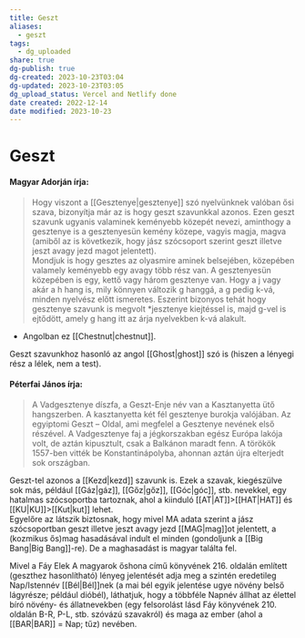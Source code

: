```yaml
---
title: Geszt
aliases:
  - geszt
tags:
  - dg_uploaded
share: true
dg-publish: true
dg-created: 2023-10-23T03:04
dg-updated: 2023-10-23T03:05
dg_upload_status: Vercel and Netlify done
date created: 2022-12-14
date modified: 2023-10-23
---
```


# Geszt

#### Magyar Adorján írja:

> Hogy viszont a [[Gesztenye\|gesztenye]] szó nyelvünknek valóban ősi szava, bizonyítja már az is hogy geszt szavunkkal azonos. Ezen geszt szavunk ugyanis valaminek keményebb közepét nevezi, aminthogy a gesztenye is a gesztenyesün kemény közepe, vagyis magja, magva (amiből az is következik, hogy jász szócsoport szerint geszt illetve jeszt avagy jezd magot jelentett).  
> Mondjuk is hogy gesztes az olyasmire aminek belsejében, közepében valamely keményebb egy avagy több rész van. A gesztenyesün közepében is egy, kettő vagy három gesztenye van. Hogy a j vagy akár a h hang is, mily könnyen változik g hanggá, a g pedig k-vá, minden nyelvész előtt ismeretes. Eszerint bizonyos tehát hogy gesztenye szavunk is megvolt \*jesztenye kiejtéssel is, majd g-vel is ejtődött, amely g hang itt az árja nyelvekben k-vá alakult.  
- Angolban ez [[Chestnut\|chestnut]].

Geszt szavunkhoz hasonló az angol [[Ghost\|ghost]] szó is (hiszen a lényegi rész a lélek, nem a test).  

#### Péterfai János írja:  

> A Vadgesztenye díszfa, a Geszt-Enje név van a Kasztanyetta ütő hangszerben. A kasztanyetta két fél gesztenye burokja valójában. Az egyiptomi Geszt – Oldal, ami megfelel a Gesztenye nevének első részével. A Vadgesztenye faj a jégkorszakban egész Európa lakója volt, de aztán kipusztult, csak a Balkánon maradt fenn. A törökök 1557-ben vitték be Konstantinápolyba, ahonnan aztán újra elterjedt sok országban.  

Geszt-tel azonos a [[Kezd\|kezd]] szavunk is. Ezek a szavak, kiegészülve sok más, például [[Gáz\|gáz]], [[Gőz\|gőz]], [[Góc\|góc]], stb. nevekkel, egy hatalmas szócsoportba tartoznak, ahol a kiinduló [[AT\|AT]]>[[HAT\|HAT]] és [[KU\|KU]]>[[Kut\|kut]] lehet.  
Egyelőre az látszik biztosnak, hogy mivel MA adata szerint a jász szócsoportban geszt illetve jeszt avagy jezd [[MAG\|mag]]ot jelentett, a (kozmikus ős)mag hasadásával indult el minden (gondoljunk a [[Big Bang\|Big Bang]]-re). De a maghasadást is magyar találta fel.  

Mivel a Fáy Elek A magyarok őshona című könyvének 216. oldalán említett (geszthez hasonlítható) lényeg jelentését adja meg a szintén eredetileg Nap/Istennév [[Bél\|Bél]]nek (a mai bél egyik jelentése ugye növény belső lágyrésze; például dióbél), láthatjuk, hogy a többféle Napnév állhat az élettel bíró növény- és állatnevekben (egy felsorolást lásd Fáy könyvének 210. oldalán B-R, P-L, stb. szóvázú szavakról) és maga az ember (ahol a [[BAR\|BAR]] = Nap; tűz) nevében.  